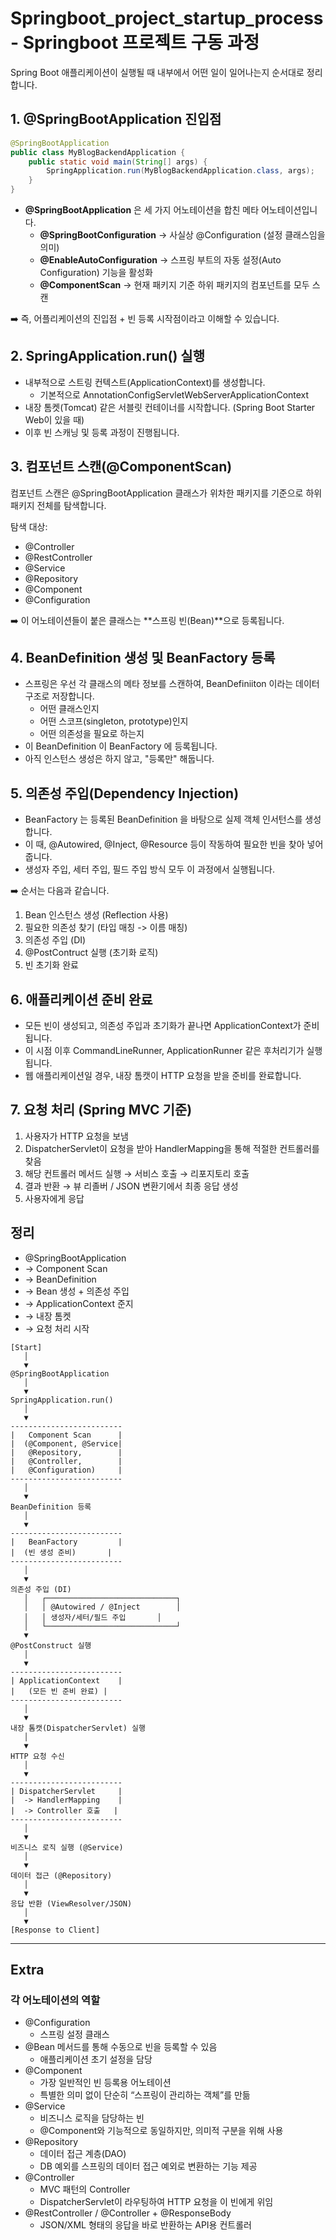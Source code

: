 # Springboot_project_startup_process - Springboot 프로젝트 구동 과정

Spring Boot 애플리케이션이 실행될 때 내부에서 어떤 일이 일어나는지 순서대로 정리합니다.

## 1. @SpringBootApplication 진입점

```java
@SpringBootApplication
public class MyBlogBackendApplication {
    public static void main(String[] args) {
        SpringApplication.run(MyBlogBackendApplication.class, args);
    }
}
```

- **@SpringBootApplication** 은 세 가지 어노테이션을 합친 메타 어노테이션입니다.
  - **@SpringBootConfiguration** → 사실상 @Configuration (설정 클래스임을 의미)
  - **@EnableAutoConfiguration** → 스프링 부트의 자동 설정(Auto Configuration) 기능을 활성화
  - **@ComponentScan** → 현재 패키지 기준 하위 패키지의 컴포넌트를 모두 스캔

➡️ 즉, 어플리케이션의 진입점 + 빈 등록 시작점이라고 이해할 수 있습니다.

## 2. SpringApplication.run() 실행

- 내부적으로 스트링 컨텍스트(ApplicationContext)를 생성합니다.
  - 기본적으로 AnnotationConfigServletWebServerApplicationContext
- 내장 톰켓(Tomcat) 같은 서블릿 컨테이너를 시작합니다. (Spring Boot Starter Web이 있을 때)
- 이후 빈 스캐닝 및 등록 과정이 진행됩니다.

## 3. 컴포넌트 스캔(@ComponentScan)

컴포넌트 스캔은 @SpringBootApplication 클래스가 위차한 패키지를 기준으로 하위 패키지 전체를
탐색합니다.

탐색 대상:

- @Controller
- @RestController
- @Service
- @Repository
- @Component
- @Configuration

➡️ 이 어노테이션들이 붙은 클래스는 **스프링 빈(Bean)**으로 등록됩니다.

## 4. BeanDefinition 생성 및 BeanFactory 등록

- 스프링은 우선 각 클래스의 메타 정보를 스캔하여, BeanDefiniiton 이라는 데이터 구조로 저장합니다.
  - 어떤 클래스인지
  - 어떤 스코프(singleton, prototype)인지
  - 어떤 의존성을 필요로 하는지
- 이 BeanDefinition 이 BeanFactory 에 등록됩니다.
- 아직 인스턴스 생성은 하지 않고, "등록만" 해둡니다.

## 5. 의존성 주입(Dependency Injection)

- BeanFactory 는 등록된 BeanDefinition 을 바탕으로 실제 객체 인서턴스를 생성합니다.
- 이 때, @Autowired, @Inject, @Resource 등이 작동하여 필요한 빈을 찾아 넣어줍니다.
- 생성자 주입, 세터 주입, 필드 주입 방식 모두 이 과정에서 실행됩니다.

➡️ 순서는 다음과 같습니다.

1. Bean 인스턴스 생성 (Reflection 사용)
2. 필요한 의존성 찾기 (타입 매칭 -> 이름 매칭)
3. 의존성 주입 (DI)
4. @PostContruct 실행 (초기화 로직)
5. 빈 초기화 완료

## 6. 애플리케이션 준비 완료

- 모든 빈이 생성되고, 의존성 주입과 초기화가 끝나면 ApplicationContext가 준비됩니다.
- 이 시점 이후 CommandLineRunner, ApplicationRunner 같은 후처리기가 실행됩니다.
- 웹 애플리케이션일 경우, 내장 톰캣이 HTTP 요청을 받을 준비를 완료합니다.

## 7. 요청 처리 (Spring MVC 기준)

1. 사용자가 HTTP 요청을 보냄
2. DispatcherServlet이 요청을 받아 HandlerMapping을 통해 적절한 컨트롤러를 찾음
3. 해당 컨트롤러 메서드 실행 → 서비스 호출 → 리포지토리 호출
4. 결과 반환 → 뷰 리졸버 / JSON 변환기에서 최종 응답 생성
5. 사용자에게 응답

## 정리

- @SpringBootApplication
- → Component Scan
- → BeanDefinition
- → Bean 생성 + 의존성 주입
- → ApplicationContext 준지
- → 내장 톰켓
- → 요청 처리 시작

```plain
[Start]
   │
   ▼
@SpringBootApplication
   │
   ▼
SpringApplication.run()
   │
   ▼
-------------------------
|   Component Scan      |
|  (@Component, @Service|
|   @Repository,        |
|   @Controller,        |
|   @Configuration)     |
-------------------------
   │
   ▼
BeanDefinition 등록
   │
   ▼
-------------------------
|   BeanFactory         |
|  (빈 생성 준비)       |
-------------------------
   │
   ▼
의존성 주입 (DI)
   │   ┌─────────────────────────────┐
   │   │ @Autowired / @Inject        │
   │   │ 생성자/세터/필드 주입       │
   │   └─────────────────────────────┘
   ▼
@PostConstruct 실행
   │
   ▼
-------------------------
| ApplicationContext    |
|   (모든 빈 준비 완료) |
-------------------------
   │
   ▼
내장 톰캣(DispatcherServlet) 실행
   │
   ▼
HTTP 요청 수신
   │
   ▼
-------------------------
| DispatcherServlet     |
|  -> HandlerMapping    |
|  -> Controller 호출   |
-------------------------
   │
   ▼
비즈니스 로직 실행 (@Service)
   │
   ▼
데이터 접근 (@Repository)
   │
   ▼
응답 반환 (ViewResolver/JSON)
   │
   ▼
[Response to Client]
```

---

## Extra

### 각 어노테이션의 역할

- @Configuration
  - 스프링 설정 클래스
- @Bean 메서드를 통해 수동으로 빈을 등록할 수 있음
  - 애플리케이션 초기 설정을 담당
- @Component
  - 가장 일반적인 빈 등록용 어노테이션
  - 특별한 의미 없이 단순히 “스프링이 관리하는 객체”를 만듦
- @Service
  - 비즈니스 로직을 담당하는 빈
  - @Component와 기능적으로 동일하지만, 의미적 구분을 위해 사용
- @Repository
  - 데이터 접근 계층(DAO)
  - DB 예외를 스프링의 데이터 접근 예외로 변환하는 기능 제공
- @Controller
  - MVC 패턴의 Controller
  - DispatcherServlet이 라우팅하여 HTTP 요청을 이 빈에게 위임
- @RestController / @Controller + @ResponseBody
  - JSON/XML 형태의 응답을 바로 반환하는 API용 컨트롤러

```

```
